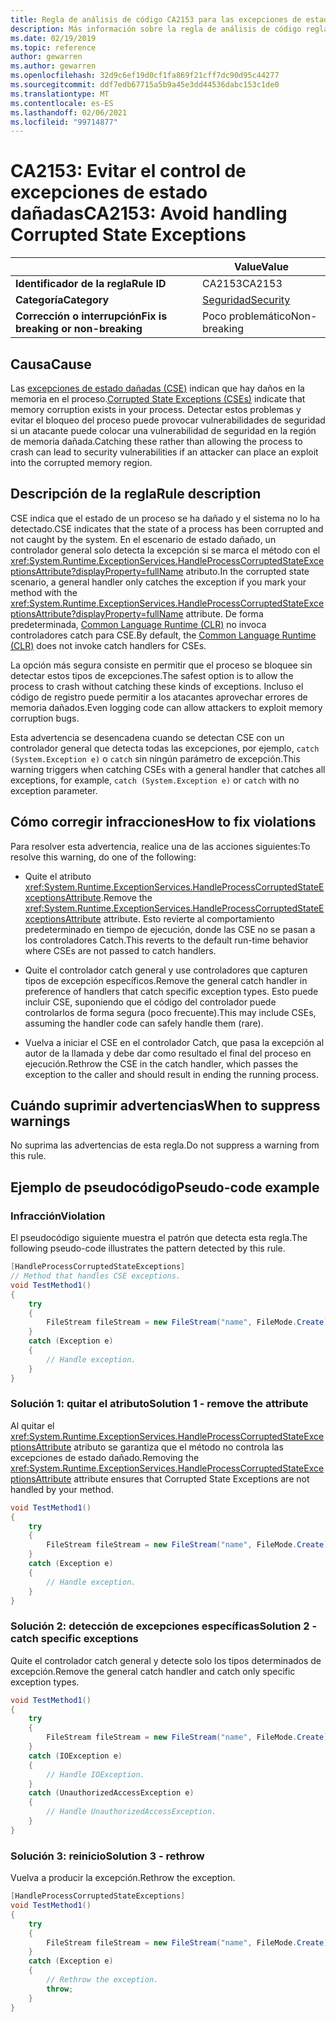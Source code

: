 ```yaml
---
title: Regla de análisis de código CA2153 para las excepciones de estado dañado (análisis de código)
description: Más información sobre la regla de análisis de código regla de análisis de código CA2153 para las excepciones de estado dañado
ms.date: 02/19/2019
ms.topic: reference
author: gewarren
ms.author: gewarren
ms.openlocfilehash: 32d9c6ef19d0cf1fa869f21cff7dc90d95c44277
ms.sourcegitcommit: ddf7edb67715a5b9a45e3dd44536dabc153c1de0
ms.translationtype: MT
ms.contentlocale: es-ES
ms.lasthandoff: 02/06/2021
ms.locfileid: "99714877"
---
```

# <a name="ca2153-avoid-handling-corrupted-state-exceptions"></a><span data-ttu-id="bd25b-103">CA2153: Evitar el control de excepciones de estado dañadas</span><span class="sxs-lookup"><span data-stu-id="bd25b-103">CA2153: Avoid handling Corrupted State Exceptions</span></span>

| | <span data-ttu-id="bd25b-104">Value</span><span class="sxs-lookup"><span data-stu-id="bd25b-104">Value</span></span> |
|-|-|
| <span data-ttu-id="bd25b-105">**Identificador de la regla**</span><span class="sxs-lookup"><span data-stu-id="bd25b-105">**Rule ID**</span></span> |<span data-ttu-id="bd25b-106">CA2153</span><span class="sxs-lookup"><span data-stu-id="bd25b-106">CA2153</span></span>|
| <span data-ttu-id="bd25b-107">**Categoría**</span><span class="sxs-lookup"><span data-stu-id="bd25b-107">**Category**</span></span> |[<span data-ttu-id="bd25b-108">Seguridad</span><span class="sxs-lookup"><span data-stu-id="bd25b-108">Security</span></span>](security-warnings.md)|
| <span data-ttu-id="bd25b-109">**Corrección o interrupción**</span><span class="sxs-lookup"><span data-stu-id="bd25b-109">**Fix is breaking or non-breaking**</span></span> |<span data-ttu-id="bd25b-110">Poco problemático</span><span class="sxs-lookup"><span data-stu-id="bd25b-110">Non-breaking</span></span>|

## <a name="cause"></a><span data-ttu-id="bd25b-111">Causa</span><span class="sxs-lookup"><span data-stu-id="bd25b-111">Cause</span></span>

<span data-ttu-id="bd25b-112">Las [excepciones de estado dañadas (CSE)](/archive/msdn-magazine/2009/february/clr-inside-out-handling-corrupted-state-exceptions) indican que hay daños en la memoria en el proceso.</span><span class="sxs-lookup"><span data-stu-id="bd25b-112">[Corrupted State Exceptions (CSEs)](/archive/msdn-magazine/2009/february/clr-inside-out-handling-corrupted-state-exceptions) indicate that memory corruption exists in your process.</span></span> <span data-ttu-id="bd25b-113">Detectar estos problemas y evitar el bloqueo del proceso puede provocar vulnerabilidades de seguridad si un atacante puede colocar una vulnerabilidad de seguridad en la región de memoria dañada.</span><span class="sxs-lookup"><span data-stu-id="bd25b-113">Catching these rather than allowing the process to crash can lead to security vulnerabilities if an attacker can place an exploit into the corrupted memory region.</span></span>

## <a name="rule-description"></a><span data-ttu-id="bd25b-114">Descripción de la regla</span><span class="sxs-lookup"><span data-stu-id="bd25b-114">Rule description</span></span>

<span data-ttu-id="bd25b-115">CSE indica que el estado de un proceso se ha dañado y el sistema no lo ha detectado.</span><span class="sxs-lookup"><span data-stu-id="bd25b-115">CSE indicates that the state of a process has been corrupted and not caught by the system.</span></span> <span data-ttu-id="bd25b-116">En el escenario de estado dañado, un controlador general solo detecta la excepción si se marca el método con el <xref:System.Runtime.ExceptionServices.HandleProcessCorruptedStateExceptionsAttribute?displayProperty=fullName> atributo.</span><span class="sxs-lookup"><span data-stu-id="bd25b-116">In the corrupted state scenario, a general handler only catches the exception if you mark your method with the <xref:System.Runtime.ExceptionServices.HandleProcessCorruptedStateExceptionsAttribute?displayProperty=fullName> attribute.</span></span> <span data-ttu-id="bd25b-117">De forma predeterminada, [Common Language Runtime (CLR)](../../../standard/clr.md) no invoca controladores catch para CSE.</span><span class="sxs-lookup"><span data-stu-id="bd25b-117">By default, the [Common Language Runtime (CLR)](../../../standard/clr.md) does not invoke catch handlers for CSEs.</span></span>

<span data-ttu-id="bd25b-118">La opción más segura consiste en permitir que el proceso se bloquee sin detectar estos tipos de excepciones.</span><span class="sxs-lookup"><span data-stu-id="bd25b-118">The safest option is to allow the process to crash without catching these kinds of exceptions.</span></span> <span data-ttu-id="bd25b-119">Incluso el código de registro puede permitir a los atacantes aprovechar errores de memoria dañados.</span><span class="sxs-lookup"><span data-stu-id="bd25b-119">Even logging code can allow attackers to exploit memory corruption bugs.</span></span>

<span data-ttu-id="bd25b-120">Esta advertencia se desencadena cuando se detectan CSE con un controlador general que detecta todas las excepciones, por ejemplo, `catch (System.Exception e)` o `catch` sin ningún parámetro de excepción.</span><span class="sxs-lookup"><span data-stu-id="bd25b-120">This warning triggers when catching CSEs with a general handler that catches all exceptions, for example, `catch (System.Exception e)` or `catch` with no exception parameter.</span></span>

## <a name="how-to-fix-violations"></a><span data-ttu-id="bd25b-121">Cómo corregir infracciones</span><span class="sxs-lookup"><span data-stu-id="bd25b-121">How to fix violations</span></span>

<span data-ttu-id="bd25b-122">Para resolver esta advertencia, realice una de las acciones siguientes:</span><span class="sxs-lookup"><span data-stu-id="bd25b-122">To resolve this warning, do one of the following:</span></span>

- <span data-ttu-id="bd25b-123">Quite el atributo <xref:System.Runtime.ExceptionServices.HandleProcessCorruptedStateExceptionsAttribute>.</span><span class="sxs-lookup"><span data-stu-id="bd25b-123">Remove the <xref:System.Runtime.ExceptionServices.HandleProcessCorruptedStateExceptionsAttribute> attribute.</span></span> <span data-ttu-id="bd25b-124">Esto revierte al comportamiento predeterminado en tiempo de ejecución, donde las CSE no se pasan a los controladores Catch.</span><span class="sxs-lookup"><span data-stu-id="bd25b-124">This reverts to the default run-time behavior where CSEs are not passed to catch handlers.</span></span>

- <span data-ttu-id="bd25b-125">Quite el controlador catch general y use controladores que capturen tipos de excepción específicos.</span><span class="sxs-lookup"><span data-stu-id="bd25b-125">Remove the general catch handler in preference of handlers that catch specific exception types.</span></span> <span data-ttu-id="bd25b-126">Esto puede incluir CSE, suponiendo que el código del controlador puede controlarlos de forma segura (poco frecuente).</span><span class="sxs-lookup"><span data-stu-id="bd25b-126">This may include CSEs, assuming the handler code can safely handle them (rare).</span></span>

- <span data-ttu-id="bd25b-127">Vuelva a iniciar el CSE en el controlador Catch, que pasa la excepción al autor de la llamada y debe dar como resultado el final del proceso en ejecución.</span><span class="sxs-lookup"><span data-stu-id="bd25b-127">Rethrow the CSE in the catch handler, which passes the exception to the caller and should result in ending the running process.</span></span>

## <a name="when-to-suppress-warnings"></a><span data-ttu-id="bd25b-128">Cuándo suprimir advertencias</span><span class="sxs-lookup"><span data-stu-id="bd25b-128">When to suppress warnings</span></span>

<span data-ttu-id="bd25b-129">No suprima las advertencias de esta regla.</span><span class="sxs-lookup"><span data-stu-id="bd25b-129">Do not suppress a warning from this rule.</span></span>

## <a name="pseudo-code-example"></a><span data-ttu-id="bd25b-130">Ejemplo de pseudocódigo</span><span class="sxs-lookup"><span data-stu-id="bd25b-130">Pseudo-code example</span></span>

### <a name="violation"></a><span data-ttu-id="bd25b-131">Infracción</span><span class="sxs-lookup"><span data-stu-id="bd25b-131">Violation</span></span>

<span data-ttu-id="bd25b-132">El pseudocódigo siguiente muestra el patrón que detecta esta regla.</span><span class="sxs-lookup"><span data-stu-id="bd25b-132">The following pseudo-code illustrates the pattern detected by this rule.</span></span>

```csharp
[HandleProcessCorruptedStateExceptions]
// Method that handles CSE exceptions.
void TestMethod1()
{
    try
    {
        FileStream fileStream = new FileStream("name", FileMode.Create);
    }
    catch (Exception e)
    {
        // Handle exception.
    }
}
```

### <a name="solution-1---remove-the-attribute"></a><span data-ttu-id="bd25b-133">Solución 1: quitar el atributo</span><span class="sxs-lookup"><span data-stu-id="bd25b-133">Solution 1 - remove the attribute</span></span>

<span data-ttu-id="bd25b-134">Al quitar el <xref:System.Runtime.ExceptionServices.HandleProcessCorruptedStateExceptionsAttribute> atributo se garantiza que el método no controla las excepciones de estado dañado.</span><span class="sxs-lookup"><span data-stu-id="bd25b-134">Removing the <xref:System.Runtime.ExceptionServices.HandleProcessCorruptedStateExceptionsAttribute> attribute ensures that Corrupted State Exceptions are not handled by your method.</span></span>

```csharp
void TestMethod1()
{
    try
    {
        FileStream fileStream = new FileStream("name", FileMode.Create);
    }
    catch (Exception e)
    {
        // Handle exception.
    }
}
```

### <a name="solution-2---catch-specific-exceptions"></a><span data-ttu-id="bd25b-135">Solución 2: detección de excepciones específicas</span><span class="sxs-lookup"><span data-stu-id="bd25b-135">Solution 2 - catch specific exceptions</span></span>

<span data-ttu-id="bd25b-136">Quite el controlador catch general y detecte solo los tipos determinados de excepción.</span><span class="sxs-lookup"><span data-stu-id="bd25b-136">Remove the general catch handler and catch only specific exception types.</span></span>

```csharp
void TestMethod1()
{
    try
    {
        FileStream fileStream = new FileStream("name", FileMode.Create);
    }
    catch (IOException e)
    {
        // Handle IOException.
    }
    catch (UnauthorizedAccessException e)
    {
        // Handle UnauthorizedAccessException.
    }
}
```

### <a name="solution-3---rethrow"></a><span data-ttu-id="bd25b-137">Solución 3: reinicio</span><span class="sxs-lookup"><span data-stu-id="bd25b-137">Solution 3 - rethrow</span></span>

<span data-ttu-id="bd25b-138">Vuelva a producir la excepción.</span><span class="sxs-lookup"><span data-stu-id="bd25b-138">Rethrow the exception.</span></span>

```csharp
[HandleProcessCorruptedStateExceptions]
void TestMethod1()
{
    try
    {
        FileStream fileStream = new FileStream("name", FileMode.Create);
    }
    catch (Exception e)
    {
        // Rethrow the exception.
        throw;
    }
}
```
